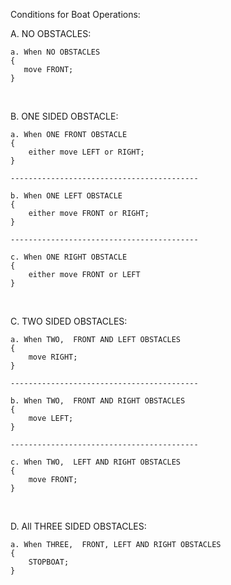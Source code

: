 Conditions for Boat Operations:
 

A. NO OBSTACLES:

    a. When NO OBSTACLES
    {
       move FRONT;
    }

<br>

 
B. ONE SIDED OBSTACLE:

    a. When ONE FRONT OBSTACLE
    {
        either move LEFT or RIGHT;
    }

    ------------------------------------------

    b. When ONE LEFT OBSTACLE
    {
        either move FRONT or RIGHT;
    } 

    ------------------------------------------

    c. When ONE RIGHT OBSTACLE
    {
        either move FRONT or LEFT
    }

<br>



C. TWO SIDED OBSTACLES:

    a. When TWO,  FRONT AND LEFT OBSTACLES
    {
        move RIGHT;
    }

    ------------------------------------------
    
    b. When TWO,  FRONT AND RIGHT OBSTACLES
    {
        move LEFT;
    }

    ------------------------------------------

    c. When TWO,  LEFT AND RIGHT OBSTACLES
    {
        move FRONT;
    }

<br>



D. All THREE SIDED OBSTACLES:

    a. When THREE,  FRONT, LEFT AND RIGHT OBSTACLES
    {
        STOPBOAT;
    }
